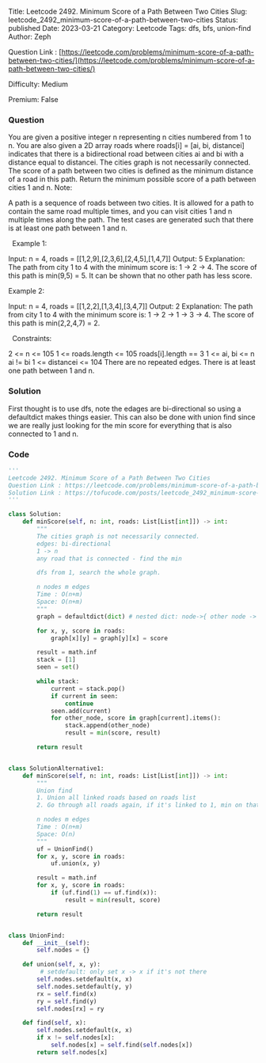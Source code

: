 Title: Leetcode 2492. Minimum Score of a Path Between Two Cities
Slug: leetcode_2492_minimum-score-of-a-path-between-two-cities
Status: published
Date: 2023-03-21
Category: Leetcode
Tags: dfs, bfs, union-find
Author: Zeph

Question Link : [https://leetcode.com/problems/minimum-score-of-a-path-between-two-cities/](https://leetcode.com/problems/minimum-score-of-a-path-between-two-cities/)

Difficulty: Medium

Premium: False

### Question
You are given a positive integer n representing n cities numbered from 1 to n. You are also given a 2D array roads where roads[i] = [ai, bi, distancei] indicates that there is a bidirectional road between cities ai and bi with a distance equal to distancei. The cities graph is not necessarily connected.
The score of a path between two cities is defined as the minimum distance of a road in this path.
Return the minimum possible score of a path between cities 1 and n.
Note:

A path is a sequence of roads between two cities.
It is allowed for a path to contain the same road multiple times, and you can visit cities 1 and n multiple times along the path.
The test cases are generated such that there is at least one path between 1 and n.

 
Example 1:


Input: n = 4, roads = [[1,2,9],[2,3,6],[2,4,5],[1,4,7]]
Output: 5
Explanation: The path from city 1 to 4 with the minimum score is: 1 -> 2 -> 4. The score of this path is min(9,5) = 5.
It can be shown that no other path has less score.

Example 2:


Input: n = 4, roads = [[1,2,2],[1,3,4],[3,4,7]]
Output: 2
Explanation: The path from city 1 to 4 with the minimum score is: 1 -> 2 -> 1 -> 3 -> 4. The score of this path is min(2,2,4,7) = 2.

 
Constraints:

2 <= n <= 105
1 <= roads.length <= 105
roads[i].length == 3
1 <= ai, bi <= n
ai != bi
1 <= distancei <= 104
There are no repeated edges.
There is at least one path between 1 and n.

### Solution

First thought is to use dfs, note the edages are bi-directional so using a defaultdict makes things easier. This can also be done with union find since we are really just looking for the min score for everything that is also connected to 1 and n.


### Code
```python
'''
Leetcode 2492. Minimum Score of a Path Between Two Cities
Question Link : https://leetcode.com/problems/minimum-score-of-a-path-between-two-cities/
Solution Link : https://tofucode.com/posts/leetcode_2492_minimum-score-of-a-path-between-two-cities.html
'''

class Solution:
    def minScore(self, n: int, roads: List[List[int]]) -> int:
        """
        The cities graph is not necessarily connected.
        edges: bi-directional
        1 -> n
        any road that is connected - find the min

        dfs from 1, search the whole graph.

        n nodes m edges
        Time : O(n+m)
        Space: O(n+m)
        """
        graph = defaultdict(dict) # nested dict: node->{ other node -> score }

        for x, y, score in roads:
            graph[x][y] = graph[y][x] = score

        result = math.inf
        stack = [1]
        seen = set()

        while stack:
            current = stack.pop()
            if current in seen:
                continue
            seen.add(current)
            for other_node, score in graph[current].items():
                stack.append(other_node)
                result = min(score, result)

        return result


class SolutionAlternative1:
    def minScore(self, n: int, roads: List[List[int]]) -> int:
        """
        Union find
        1. Union all linked roads based on roads list
        2. Go through all roads again, if it's linked to 1, min on that and result

        n nodes m edges
        Time : O(n+m)
        Space: O(n)
        """
        uf = UnionFind()
        for x, y, score in roads:
            uf.union(x, y)

        result = math.inf
        for x, y, score in roads:
            if (uf.find(1) == uf.find(x)):
                result = min(result, score)

        return result


class UnionFind:
    def __init__(self):
        self.nodes = {}

    def union(self, x, y):
         # setdefault: only set x -> x if it's not there
        self.nodes.setdefault(x, x)
        self.nodes.setdefault(y, y)
        rx = self.find(x)
        ry = self.find(y)
        self.nodes[rx] = ry

    def find(self, x):
        self.nodes.setdefault(x, x)
        if x != self.nodes[x]:
            self.nodes[x] = self.find(self.nodes[x])
        return self.nodes[x]


```

